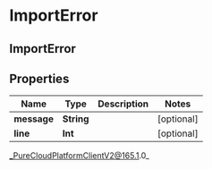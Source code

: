 # ImportError

## ImportError

## Properties

|Name | Type | Description | Notes|
|------------ | ------------- | ------------- | -------------|
| **message** | **String** |  | [optional] |
| **line** | **Int** |  | [optional] |



_PureCloudPlatformClientV2@165.1.0_

